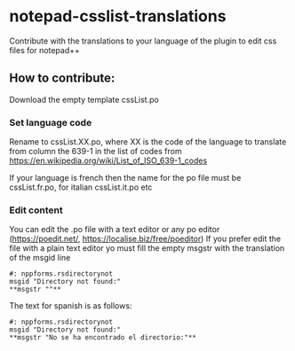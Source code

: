 # notepad-csslist-translations
Contribute with the translations to your language of the plugin to edit css files for notepad++

## How to contribute:
Download the empty template cssList.po
### Set language code
Rename to cssList.XX.po, where XX is the code of the language to translate from column the 639-1 in the list of codes from https://en.wikipedia.org/wiki/List_of_ISO_639-1_codes

If your language is french then the name for the po file must be cssList.fr.po, for italian cssList.it.po etc

### Edit content
You can edit the .po file with a text editor or any po editor (https://poedit.net/, https://localise.biz/free/poeditor)
If you prefer edit the file with a plain text editor yo must fill the empty msgstr with the translation of the msgid line

    #: nppforms.rsdirectorynot
    msgid "Directory not found:"
    **msgstr ""**

The text for spanish is as follows:

    #: nppforms.rsdirectorynot
    msgid "Directory not found:"
    **msgstr "No se ha encontrado el directorio:"**
